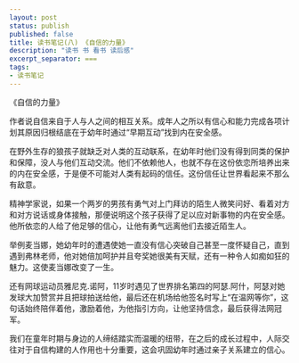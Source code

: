 ```yaml
---
layout: post
status: publish
published: false
title: 读书笔记(八) 《自信的力量》
description: "读书 书 看书 读后感"
excerpt_separator: ===
tags:
- 读书笔记
---
```


《自信的力量》
 
作者说自信来自于人与人之间的相互关系。成年人之所以有信心和能力完成各项计划其原因归根结底在于幼年时通过“早期互动”找到内在安全感。
 
在野外生存的狼孩子就缺乏对人类的互动联系，在幼年时他们没有得到同类的保护和保障，没人与他们互动交流。他们不依赖他人，也就不存在这份依恋所培养出来的内在安全感，于是便不可能对人类有起码的信任。这份信任让世界看起来不那么有敌意。
 
精神学家说，如果一个两岁的男孩有勇气对上门拜访的陌生人微笑问好、看着对方和对方说话或身体接触，那便说明这个孩子获得了足以应对新事物的内在安全感。他所依恋的人给了他足够的信心，让他有勇气远离他们去接近陌生人。
 
举例麦当娜，她幼年时的遭遇使她一直没有信心突破自己甚至一度怀疑自己，直到遇到弗林老师，他对她倍加呵护并且夸奖她很美有天赋，还有一种令人如痴如狂的魅力。这使麦当娜改变了一生。
 
还有网球运动员雅尼克.诺阿，11岁时遇见了世界排名第四的阿瑟.阿什，阿瑟对她发球大加赞赏并且把球拍送给他，最后还在机场给他签名时写上“在温网等你”，这句话始终陪伴着他，激励着他，为他指引方向，让他坚持信念，最后获得法网冠军。
 
我们在童年时期与身边的人缔结踏实而温暖的纽带，在之后的成长过程中，人际交往对于自信构建的人作用也十分重要，这会巩固幼年时通过亲子关系建立的信心。

